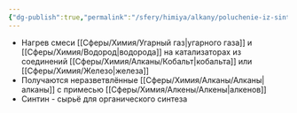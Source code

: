 ```yaml
---
{"dg-publish":true,"permalink":"/sfery/himiya/alkany/poluchenie-iz-sintez-gaza/","tags":["Алканы"]}
---
```


- Нагрев смеси [[Сферы/Химия/Угарный газ\|угарного газа]] и [[Сферы/Химия/Водород\|водорода]] на катализаторах из соединений [[Сферы/Химия/Алканы/Кобальт\|кобальта]] или [[Сферы/Химия/Железо\|железа]]
- Получаются неразветвлённые [[Сферы/Химия/Алканы/Алканы\|алканы]] с примесью [[Сферы/Химия/Алкены/Алкены\|алкенов]]
- Синтин - сырьё для органического синтеза